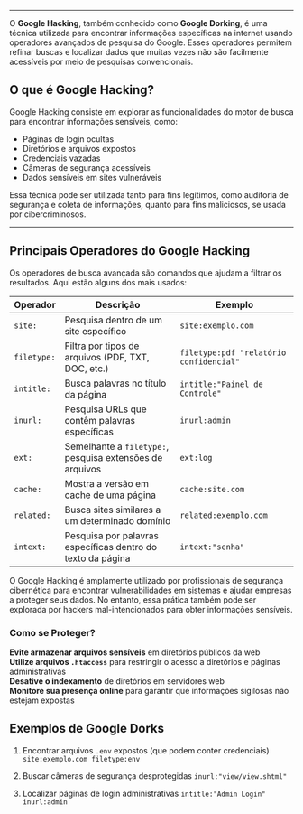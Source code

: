 
---

O **Google Hacking**, também conhecido como **Google Dorking**, é uma técnica utilizada para encontrar informações específicas na internet usando operadores avançados de pesquisa do Google. Esses operadores permitem refinar buscas e localizar dados que muitas vezes não são facilmente acessíveis por meio de pesquisas convencionais.

##  O que é Google Hacking?

Google Hacking consiste em explorar as funcionalidades do motor de busca para encontrar informações sensíveis, como:  
 - Páginas de login ocultas  
 - Diretórios e arquivos expostos  
 - Credenciais vazadas  
 - Câmeras de segurança acessíveis  
 - Dados sensíveis em sites vulneráveis

Essa técnica pode ser utilizada tanto para fins legítimos, como auditoria de segurança e coleta de informações, quanto para fins maliciosos, se usada por cibercriminosos.

---

##  Principais Operadores do Google Hacking

Os operadores de busca avançada são comandos que ajudam a filtrar os resultados. Aqui estão alguns dos mais usados:

| Operador    | Descrição                                                   | Exemplo                                 |
| ----------- | ----------------------------------------------------------- | --------------------------------------- |
| `site:`     | Pesquisa dentro de um site específico                       | `site:exemplo.com`                      |
| `filetype:` | Filtra por tipos de arquivos (PDF, TXT, DOC, etc.)          | `filetype:pdf "relatório confidencial"` |
| `intitle:`  | Busca palavras no título da página                          | `intitle:"Painel de Controle"`          |
| `inurl:`    | Pesquisa URLs que contêm palavras específicas               | `inurl:admin`                           |
| `ext:`      | Semelhante a `filetype:`, pesquisa extensões de arquivos    | `ext:log`                               |
| `cache:`    | Mostra a versão em cache de uma página                      | `cache:site.com`                        |
| `related:`  | Busca sites similares a um determinado domínio              | `related:exemplo.com`                   |
| `intext:`   | Pesquisa por palavras específicas dentro do texto da página | `intext:"senha"`                        |

O Google Hacking é amplamente utilizado por profissionais de segurança cibernética para encontrar vulnerabilidades em sistemas e ajudar empresas a proteger seus dados. No entanto, essa prática também pode ser explorada por hackers mal-intencionados para obter informações sensíveis.

### Como se Proteger?

 **Evite armazenar arquivos sensíveis** em diretórios públicos da web  
 **Utilize arquivos `.htaccess`** para restringir o acesso a diretórios e páginas administrativas  
 **Desative o indexamento** de diretórios em servidores web  
 **Monitore sua presença online** para garantir que informações sigilosas não estejam expostas

## Exemplos de Google Dorks

1. Encontrar arquivos `.env` expostos (que podem conter credenciais)
	`site:exemplo.com filetype:env`

2. Buscar câmeras de segurança desprotegidas
	``inurl:"view/view.shtml"``

3. Localizar páginas de login administrativas
	``intitle:"Admin Login" inurl:admin``